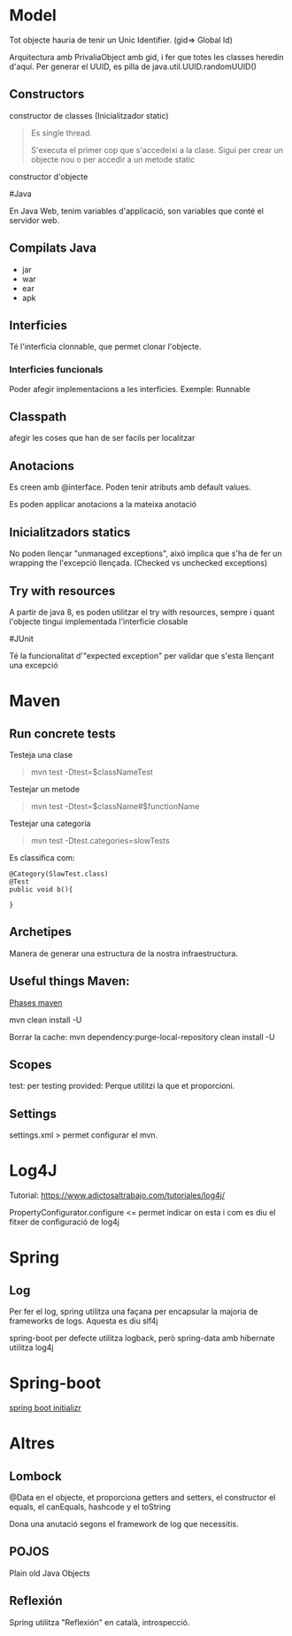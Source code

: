 # Model

Tot objecte hauria de tenir un Unic Identifier. (gid=> Global Id)

Arquitectura amb PrivaliaObject amb gid, i fer que totes les classes heredin d'aquí.
Per generar el UUID, es pilla de java.util.UUID.randomUUID()


## Constructors
constructor de classes (Inicialitzador static)
> Es single thread.
>
> S'executa el primer cop que s'accedeixi a la clase. Sigui per crear un objecte nou o per accedir a un metode static

constructor d'objecte


#Java

En Java Web, tenim variables d'applicació, son variables que conté el servidor web. 

## Compilats Java
- jar
- war
- ear
- apk

## Interficies

Té l'interficia clonnable, que permet clonar l'objecte.

### Interficies funcionals
Poder afegir implementacions a les interficies. Exemple: Runnable

## Classpath
afegir les coses que han de ser facils per localitzar

## Anotacions
Es creen amb @interface.
Poden tenir atributs amb default values.


Es poden applicar anotacions a la mateixa anotació

## Inicialitzadors statics
No poden llençar "unmanaged exceptions", això implica que s'ha de fer un wrapping the l'excepció llençada.  (Checked vs unchecked exceptions)


## Try with resources
A partir de java 8, es poden utilitzar el try with resources, sempre i quant l'objecte tingui implementada l'interficie closable

#JUnit

Té la funcionalitat d'"expected exception" per validar que s'esta llençant una excepció

# Maven

## Run concrete tests
Testeja una clase
> mvn test -Dtest=$classNameTest 

Testejar un metode
>mvn test -Dtest=$className#$functionName

Testejar una categoria
> mvn test -Dtest.categories=slowTests

Es classifica com:
```
@Category(SlowTest.class)
@Test
public void b(){

}
```

## Archetipes
Manera de generar una estructura de la nostra infraestructura. 


## Useful things Maven:
[Phases maven](https://maven.apache.org/guides/introduction/introduction-to-the-lifecycle.html)

mvn clean install -U

Borrar la cache:
mvn dependency:purge-local-repository clean install -U

## Scopes
test: per testing
provided: Perque utilitzi la que et proporcioni. 

## Settings
settings.xml > permet configurar el mvn. 


# Log4J
Tutorial:
https://www.adictosaltrabajo.com/tutoriales/log4j/

PropertyConfigurator.configure <= permet indicar on esta i com es diu el fitxer de configuració de log4j

# Spring

## Log
Per fer el log, spring utilitza una façana per encapsular la majoria de frameworks de logs. Aquesta es diu slf4j

spring-boot per defecte utilitza logback, però spring-data amb hibernate utilitza log4j

# Spring-boot

[spring boot initializr](http://start.pring.io)

# Altres

## Lombock
@Data en el objecte, et proporciona getters and setters, el constructor el equals, el canEquals, hashcode y el toString

Dona una anutació segons el framework de log que necessitis.

## POJOS
Plain old Java Objects

## Reflexión
Spring utilitza "Reflexión" en català, introspecció.